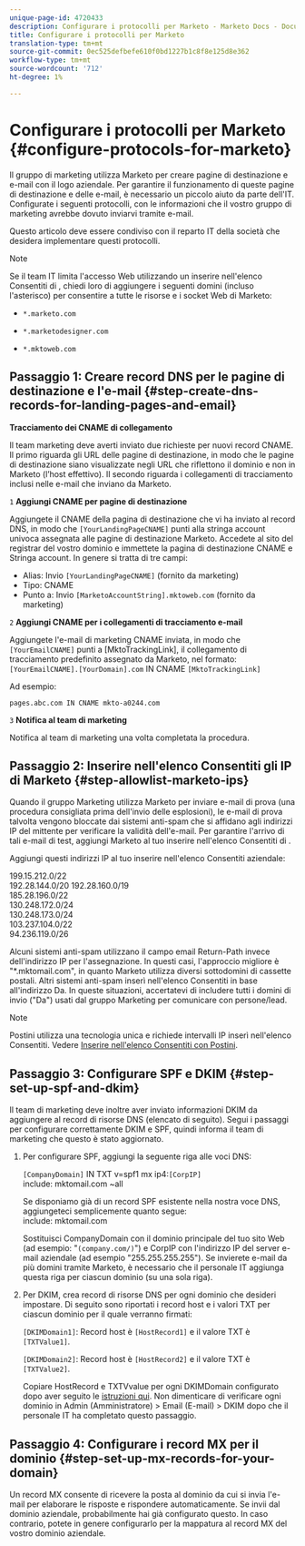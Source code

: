 ```yaml
---
unique-page-id: 4720433
description: Configurare i protocolli per Marketo - Marketo Docs - Documentazione prodotto
title: Configurare i protocolli per Marketo
translation-type: tm+mt
source-git-commit: 0ec525defbefe610f0bd1227b1c8f8e125d8e362
workflow-type: tm+mt
source-wordcount: '712'
ht-degree: 1%

---
```



# Configurare i protocolli per Marketo {#configure-protocols-for-marketo}

Il gruppo di marketing utilizza Marketo per creare pagine di destinazione e e-mail con il logo aziendale. Per garantire il funzionamento di queste pagine di destinazione e delle e-mail, è necessario un piccolo aiuto da parte dell&#39;IT. Configurate i seguenti protocolli, con le informazioni che il vostro gruppo di marketing avrebbe dovuto inviarvi tramite e-mail.

Questo articolo deve essere condiviso con il reparto IT della società che desidera implementare questi protocolli.

>[!NOTE]
>
>Se il team IT limita l&#39;accesso Web utilizzando un inserire nell&#39;elenco Consentiti di , chiedi loro di aggiungere i seguenti domini (incluso l&#39;asterisco) per consentire a tutte le risorse e i socket Web di Marketo:

* `*.marketo.com`

* `*.marketodesigner.com`

* `*.mktoweb.com`

## Passaggio 1: Creare record DNS per le pagine di destinazione e l&#39;e-mail {#step-create-dns-records-for-landing-pages-and-email}

**Tracciamento dei CNAME di collegamento**

Il team marketing deve averti inviato due richieste per nuovi record CNAME. Il primo riguarda gli URL delle pagine di destinazione, in modo che le pagine di destinazione siano visualizzate negli URL che riflettono il dominio e non in Marketo (l’host effettivo). Il secondo riguarda i collegamenti di tracciamento inclusi nelle e-mail che inviano da Marketo.

`1` **Aggiungi CNAME per pagine di destinazione**

Aggiungete il CNAME della pagina di destinazione che vi ha inviato al record DNS, in modo che `[YourLandingPageCNAME]` punti alla stringa account univoca assegnata alle pagine di destinazione Marketo. Accedete al sito del registrar del vostro dominio e immettete la pagina di destinazione CNAME e Stringa account. In genere si tratta di tre campi:

* Alias: Invio `[YourLandingPageCNAME]` (fornito da marketing)
* Tipo: CNAME
* Punto a: Invio `[MarketoAccountString].mktoweb.com` (fornito da marketing)

`2` **Aggiungi CNAME per i collegamenti di tracciamento e-mail**

Aggiungete l&#39;e-mail di marketing CNAME inviata, in modo che `[YourEmailCNAME]` punti a [MktoTrackingLink], il collegamento di tracciamento predefinito assegnato da Marketo, nel formato:\
`[YourEmailCNAME].[YourDomain].com` IN CNAME  `[MktoTrackingLink]`

Ad esempio:

`pages.abc.com IN CNAME mkto-a0244.com`

`3` **Notifica al team di marketing**

Notifica al team di marketing una volta completata la procedura.

## Passaggio 2:  Inserire nell&#39;elenco Consentiti gli IP di Marketo {#step-allowlist-marketo-ips}

Quando il gruppo Marketing utilizza Marketo per inviare e-mail di prova (una procedura consigliata prima dell&#39;invio delle esplosioni), le e-mail di prova talvolta vengono bloccate dai sistemi anti-spam che si affidano agli indirizzi IP del mittente per verificare la validità dell&#39;e-mail. Per garantire l&#39;arrivo di tali e-mail di test, aggiungi Marketo al tuo inserire nell&#39;elenco Consentiti di .

Aggiungi questi indirizzi IP al tuo inserire nell&#39;elenco Consentiti  aziendale:

199.15.212.0/22\
192.28.144.0/20
192.28.160.0/19\
185.28.196.0/22\
130.248.172.0/24\
130.248.173.0/24\
103.237.104.0/22\
94.236.119.0/26

Alcuni sistemi anti-spam utilizzano il campo email Return-Path invece dell&#39;indirizzo IP per l&#39;assegnazione. In questi casi, l&#39;approccio migliore è   &quot;*.mktomail.com&quot;, in quanto Marketo utilizza diversi sottodomini di cassette postali. Altri sistemi anti-spam  inserì nell&#39;elenco Consentiti in base all&#39;indirizzo Da. In queste situazioni, accertatevi di includere tutti i domini di invio (&quot;Da&quot;) usati dal gruppo Marketing per comunicare con persone/lead.

>[!NOTE]
>
>Postini utilizza una tecnologia unica e richiede  intervalli IP inserì nell&#39;elenco Consentiti. Vedere [ Inserire nell&#39;elenco Consentiti con Postini](https://nation.marketo.com/docs/DOC-1066).

## Passaggio 3: Configurare SPF e DKIM {#step-set-up-spf-and-dkim}

Il team di marketing deve inoltre aver inviato informazioni DKIM da aggiungere al record di risorse DNS (elencato di seguito). Segui i passaggi per configurare correttamente DKIM e SPF, quindi informa il team di marketing che questo è stato aggiornato.

1. Per configurare SPF, aggiungi la seguente riga alle voci DNS:

   `[CompanyDomain]` IN TXT v=spf1 mx ip4:`[CorpIP]`\
   include: mktomail.com ~all

   Se disponiamo già di un record SPF esistente nella nostra voce DNS, aggiungeteci semplicemente quanto segue:\
   include: mktomail.com

   Sostituisci CompanyDomain con il dominio principale del tuo sito Web (ad esempio: &quot;`(company.com/)`&quot;) e CorpIP con l&#39;indirizzo IP del server e-mail aziendale (ad esempio &quot;255.255.255.255&quot;). Se invierete e-mail da più domini tramite Marketo, è necessario che il personale IT aggiunga questa riga per ciascun dominio (su una sola riga).

1. Per DKIM, crea record di risorse DNS per ogni dominio che desideri impostare. Di seguito sono riportati i record host e i valori TXT per ciascun dominio per il quale verranno firmati:

   `[DKIMDomain1]`: Record host è  `[HostRecord1]` e il valore TXT è  `[TXTValue1]`.

   `[DKIMDomain2]`: Record host è  `[HostRecord2]` e il valore TXT è  `[TXTValue2]`.

   Copiare HostRecord e TXTVvalue per ogni DKIMDomain configurato dopo aver seguito le [istruzioni qui](/help/marketo/product-docs/email-marketing/deliverability/set-up-a-custom-dkim-signature.md). Non dimenticare di verificare ogni dominio in Admin (Amministratore) > Email (E-mail) > DKIM dopo che il personale IT ha completato questo passaggio.

## Passaggio 4: Configurare i record MX per il dominio {#step-set-up-mx-records-for-your-domain}

Un record MX consente di ricevere la posta al dominio da cui si invia l&#39;e-mail per elaborare le risposte e rispondere automaticamente. Se invii dal dominio aziendale, probabilmente hai già configurato questo. In caso contrario, potete in genere configurarlo per la mappatura al record MX del vostro dominio aziendale.
